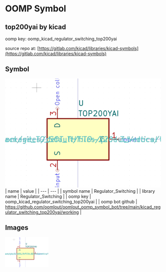 # OOMP Symbol  
## top200yai  by kicad  
  
oomp key: oomp_kicad_regulator_switching_top200yai  
  
source repo at: [https://gitlab.com/kicad/libraries/kicad-symbols](https://gitlab.com/kicad/libraries/kicad-symbols)  
## Symbol  
  
[![working.png](working_600.png)](working.png)  
| name | value | 
| --- | --- | 
| symbol name | Regulator_Switching | 
| library name | Regulator_Switching | 
| oomp key | oomp_kicad_regulator_switching_top200yai | 
| oomp bot github | https://github.com/oomlout/oomlout_oomp_symbol_bot/tree/main/kicad_regulator_switching_top200yai/working | 
## Images  
  
[![working.png](working_140.png)](working.png)  

